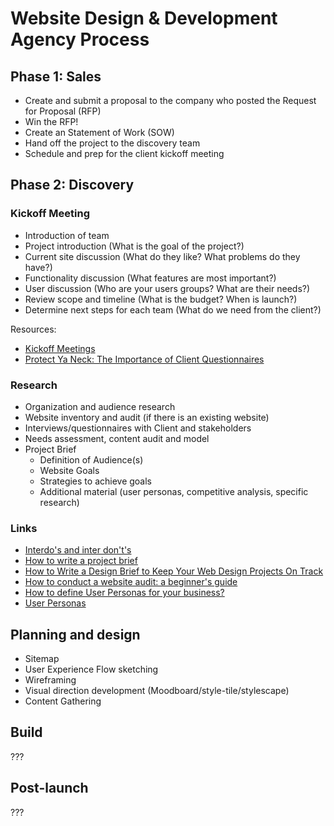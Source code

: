 # Website Design & Development Agency Process 

## Phase 1: Sales
- Create and submit a proposal to the company who posted the Request for Proposal (RFP)
- Win the RFP! 
- Create an Statement of Work (SOW)
- Hand off the project to the discovery team
- Schedule and prep for the client kickoff meeting

## Phase 2: Discovery

### Kickoff Meeting

- Introduction of team
- Project introduction (What is the goal of the project?)
- Current site discussion (What do they like? What problems do they have?)
- Functionality discussion (What features are most important?)
- User discussion (Who are your users groups? What are their needs?)
- Review scope and timeline (What is the budget? When is launch?)
- Determine next steps for each team (What do we need from the client?)

Resources:
- [Kickoff Meetings](https://www.kobot.ca/blog/kickoff-meetings-what-are-they-and-why-should-you-do-them/)  
- [Protect Ya Neck: The Importance of Client Questionnaires](https://forefathersgroup.com/client-questionnaires/)

### Research
- Organization and audience research
- Website inventory and audit (if there is an existing website)
- Interviews/questionnaires with Client and stakeholders
- Needs assessment, content audit and model
- Project Brief     
	- Definition of Audience(s)
	- Website Goals
	- Strategies to achieve goals
	- Additional material (user personas, competitive analysis, specific research)

### Links
- [Interdo's and inter don't's](https://www.kobot.ca/blog/interdos-and-interdonts/)
- [How to write a project brief](https://xtensio.com/how-to-write-a-project-brief/)
- [How to Write a Design Brief to Keep Your Web Design Projects On Track](https://www.shopify.ca/partners/blog/100022086-how-to-write-a-design-brief-to-keep-your-web-design-projects-on-track)
- [How to conduct a website audit: a beginner's guide](https://www.adcisolutions.com/knowledge/how-conduct-website-audit-beginners-guide)
- [How to define User Personas for your business?](https://medium.com/swlh/defining-user-personas-b01934ed2d26)
- [User Personas](https://www.usability.gov/how-to-and-tools/methods/personas.html)

## Planning and design
- Sitemap
- User Experience Flow sketching
- Wireframing
- Visual direction development (Moodboard/style-tile/stylescape)
- Content Gathering
## Build
???
## Post-launch
???
